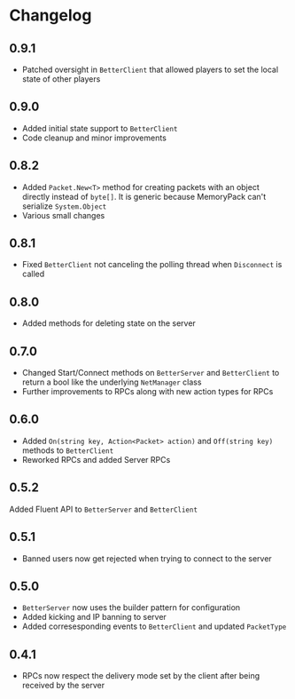 # Changelog

## 0.9.1

- Patched oversight in `BetterClient` that allowed players to set the local state of other players

## 0.9.0

- Added initial state support to `BetterClient`
- Code cleanup and minor improvements

## 0.8.2

- Added `Packet.New<T>` method for creating packets with an object directly instead of `byte[]`. It is generic because MemoryPack can't serialize `System.Object`
- Various small changes

## 0.8.1

- Fixed `BetterClient` not canceling the polling thread when `Disconnect` is called

## 0.8.0

- Added methods for deleting state on the server

## 0.7.0

- Changed Start/Connect methods on `BetterServer` and `BetterClient` to return a bool like the underlying `NetManager` class
- Further improvements to RPCs along with new action types for RPCs

## 0.6.0

- Added `On(string key, Action<Packet> action)` and `Off(string key)` methods to `BetterClient`
- Reworked RPCs and added Server RPCs

## 0.5.2

Added Fluent API to `BetterServer` and `BetterClient`

## 0.5.1

- Banned users now get rejected when trying to connect to the server

## 0.5.0

- `BetterServer` now uses the builder pattern for configuration
- Added kicking and IP banning to server
- Added corresesponding events to `BetterClient` and updated `PacketType`

## 0.4.1

- RPCs now respect the delivery mode set by the client after being received by the server
